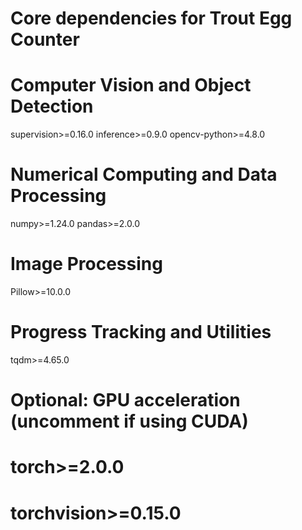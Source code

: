 # Core dependencies for Trout Egg Counter
# Computer Vision and Object Detection
supervision>=0.16.0
inference>=0.9.0
opencv-python>=4.8.0

# Numerical Computing and Data Processing
numpy>=1.24.0
pandas>=2.0.0

# Image Processing
Pillow>=10.0.0

# Progress Tracking and Utilities
tqdm>=4.65.0

# Optional: GPU acceleration (uncomment if using CUDA)
# torch>=2.0.0
# torchvision>=0.15.0
